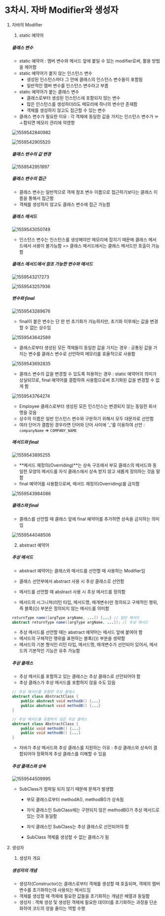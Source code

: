 # 3차시. 자바 Modifier와 생성자

1.  자바의 Modifier

    1) static 예약어

    ##### 클래스 변수

    -   static 예약어 : 멤버 변수와 메서드 앞에 붙일 수 있는 modifier로써, 활용 방법을 제어함
    -   static 예약어가 붙지 않는 인스턴스 변수
        -   생성된 인스턴스마다 그 안에 클래스의 인스턴스 변수들이 포함됨
        -   일반적인 멤버 변수를 인스턴스 변수라고 부름
    -   static 예약어가 붙는 클래스 변수
        -   클래스로부터 생성된 인스턴스에 포함되지 않는 변수
        -   많은 인스턴스를 생성하더라도 메모리에 하나의 변수만 존재함
        -   객체를 생성하지 않고도 접근할 수 있는 변수
    -   클래스 변수가 필요한 이유 : 각 객체에 동일한 값을 가지는 인스턴스 변수가 ㅠㅗ함되면 메모리 관리에 악영향

    ![1559542840982](1559542840982.png)

    ![1559542905520](1559542905520.png)

    ##### 클래스 변수의 값 변경

    ![1559542951897](1559542951897.png)

    ##### 클래스 변수의 접근

    -   클래스 변수는 일반적으로 객체 참조 변수 이름으로 접근하기보다는 클래스 이름을 통해서 접근함
    -   객체를 생성하지 않고도 클래스 변수에 접근 가능함

    ##### 클래스 메서드

    ![1559543050749](1559543050749.png)

    -   인스턴스 변수는 인스턴스를 생성해야만 메모리에 잡히기 때문에 클래스 메서드에서 사용이 불가능함 => 클래스 메서드에서는 클래스 메서드만 호출이 가능함

    ##### 클래스 메서드에서 참조 가능한 변수와 메서드

    ![1559543217273](1559543217273.png)

    ![1559543257936](1559543257936.png)

    ##### 변수와 final

    ![1559543289676](1559543289676.png)

    -   final이 붙은 변수는 단 한 번 초기화가 가능하지만, 초기화 이후에는 값을 변경할 수 없는 상수임

    ![1559543642589](1559543642589.png)

    -   클래스로부터 생성된 모든 객체들이 동일한 값을 가지는 경우 : 공통된 값을 가지는 변수를 클래스 변수로 선언하여 메모리를 효율적으로 사용함

    ![1559543692835](1559543692835.png)

    -   클래스 변수의 값을 변경할 수 있도록 허용하는 경우 : static 예약어의 의미가 상실되므로, final 예약어를 결합하여 사용함으로써 초기화된 값을 변경할 수 없게 함

    ![1559543764274](1559543764274.png)

    -   Employee 클래스로부터 생성된 모든 인스턴스는 변경되지 않는 동일한 회사명을 갖음
    -   상수의 이름은 일반 인스턴스 변수와 구분하기 위해서 모두 대문자로 선언함
    -   여러 단어가 결합된 경우라면 단어와 단어 사이에 '_'를 이용하여 선언 : `companyName` => `COMPANY_NAME`

    ##### 메서드와 final

    ![1559543895255](1559543895255.png)

    -   **메서드 재정의(Overriding)**는 상속 구조에서 부모 클래스의 메서드와 동일한 모양의 메서드를 자식 클래스에서 상속 받지 않고 새롭게 정의하는 것음 말함
    -   final 예약어를 사용함으로써, 메서드 재정의(Overriding)를 금지함

    ![1559543984086](1559543984086.png)

    ##### 클래스와 final

    -   클래스를 선언할 때 클래스 앞에 final 예약어를 추가하면 상속을 금지하는 의미임

    ![1559544048506](1559544048506.png)

    2) abstract 예약어

    ##### 추상 메서드

    -   abstract 예약어는 클래스와 메서드를 선언할 때 사용하는 Modifier임
    -   클래스 선언부에서 abstract 사용 시 추상 클래스로 선언함
    -   메서드를 선언할 때 abstract 사용 시 추상 메서드를 정의함

    -   메서드의 시그니쳐(리턴 타입, 메서드명, 매개변수)만 정의되고 구체적인 행위, 즉 블록({}) 부분은 정의되지 않는 메서드를 의미함

    ```java
    returnType name([argType argName, ...]) {...} // 일반 메서드
    abstract returnType name([argType argName, ...]); // 추상 메서드
    ```

    -   추상 메서드를 선언할 때는 abstract 예약어는 메서드 앞에 붙여야 함
    -   메서드의 구체적인 행위를 표현하는 블록({}) 부분을 생략함
    -   메서드의 기본 형식인 리턴 타입, 메서드명, 매개변수가 선언되어 있어서, 메서드의 기본적인 기능은 유추 가능함

    ##### 추상 클래스

    -   추상 메서드를 포함하고 있는 클래스는 추상 클래스로 선언되어야 함
    -   추상 클래스가 추상 메서드를 포함하지 않을 수도 있음

    ```java
    // 추상 메서드를 포함한 추상 클래스
    abstract class AbstractClass {
        public abstract void methodA() {...}
        public abstract void methodB() {...}
    }
    ```

    ```java
    // 추상 메서드를 포함하지 않은 추상 클래스
    abstract class AbstractClass {
        public void methodA() {...}
        public void methodB() {...}
    }
    ```

    -   자바가 추상 메서드와 추상 클래스를 지원하는 이유 : 추상 클래스와 상속이 결합되어야 정확하게 추상 클래스를 이해할 수 있음

    ##### 추상 클래스와 상속

    ![1559544509995](1559544509995.png)

    -   SubClass가 컴파일 되지 않기 때문에 문제가 발생함

        -   부모 클래스로부터 methodA(), methodB()가 상속됨
        -   자식 클래스인 SubClass에는 구현되지 않은  methodB()가 추상 메서드로 있는 것과 동일함
        -   자식 클래스인 SubClass는 추상 클래스로 선언되어야 함

        -   SubClass 객체를 생성할 수 없는 클래스가 됨

2.  생성자

    1) 생성자 개요

    ##### 생성자의 개념

    -   생성자(Constructor)는 클래스로부터 객체를 생성할 때 호출되며, 객체의 멤버 변수를 초기화하는데 사용되는 메서드임
    -   객체를 생성할 때 객체에 필요한 값들을 초기화하는 개념은 배열과 동일함
    -   생성자 : 객체 생성 및 생성된 객체에 필요한 데이터를 초기화하는 과정을 단순화하여 코드의 양을 줄이는 역할 수행